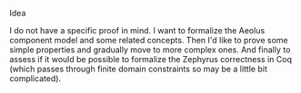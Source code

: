 Idea

I do not have a specific proof in mind. I want to formalize the Aeolus component
model and some related concepts. Then I'd like to prove some simple properties
and gradually move to more complex ones. And finally to assess if it would be
possible to formalize the Zephyrus correctness in Coq (which passes through
finite domain constraints so may be a little bit complicated).
